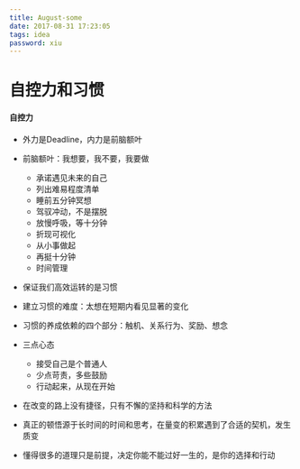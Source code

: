 ```yaml
---
title: August-some
date: 2017-08-31 17:23:05
tags: idea
password: xiu
---
```


# 自控力和习惯

#### 自控力

- 外力是Deadline，内力是前脑额叶
- 前脑额叶：我想要，我不要，我要做
  - 承诺遇见未来的自己
  - 列出难易程度清单
  - 睡前五分钟冥想
  - 驾驭冲动，不是摆脱
  - 放慢呼吸，等十分钟
  - 折现可视化
  - 从小事做起
  - 再挺十分钟
  - 时间管理

- 保证我们高效运转的是习惯
- 建立习惯的难度：太想在短期内看见显著的变化
- 习惯的养成依赖的四个部分：触机、关系行为、奖励、想念


- 三点心态
  - 接受自己是个普通人
  - 少点苛责，多些鼓励
  - 行动起来，从现在开始

- 在改变的路上没有捷径，只有不懈的坚持和科学的方法
- 真正的顿悟源于长时间的时间和思考，在量变的积累遇到了合适的契机，发生质变
- 懂得很多的道理只是前提，决定你能不能过好一生的，是你的选择和行动
